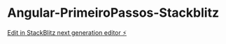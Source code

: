 # Angular-PrimeiroPassos-Stackblitz

[Edit in StackBlitz next generation editor ⚡️](https://stackblitz.com/~/github.com/DhyanaIris/Angular-PrimeiroPassos-Stackblitz)